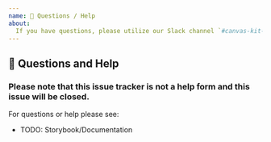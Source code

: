 ```yaml
---
name: 💬 Questions / Help
about:
  If you have questions, please utilize our Slack channel `#canvas-kit-react` (Workday internal)
---
```


## 💬 Questions and Help

### Please note that this issue tracker is not a help form and this issue will be closed.

For questions or help please see:

- TODO: Storybook/Documentation
